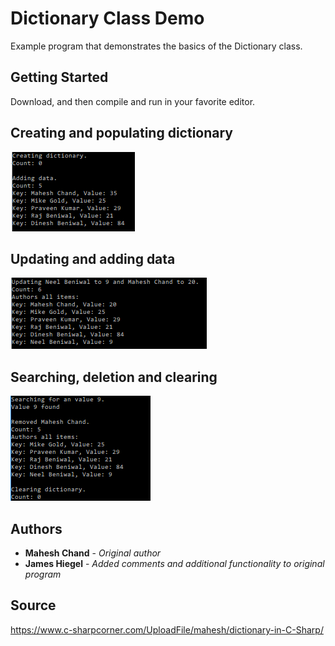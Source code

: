 # Dictionary Class Demo

Example program that demonstrates the basics of the Dictionary class.

## Getting Started

Download, and then compile and run in your favorite editor.

## Creating and populating dictionary
![create dictionary](https://github.com/JamesHiegel/CSharp_Portfolio/blob/master/DictionaryDemo/img/start.PNG)

## Updating and adding data
![update and add](https://github.com/JamesHiegel/CSharp_Portfolio/blob/master/DictionaryDemo/img/update.PNG)

## Searching, deletion and clearing
![search, delete and clear](https://github.com/JamesHiegel/CSharp_Portfolio/blob/master/DictionaryDemo/img/end.PNG)

## Authors

* **Mahesh Chand** - *Original author*
* **James Hiegel** - *Added comments and additional functionality to original program*

## Source

https://www.c-sharpcorner.com/UploadFile/mahesh/dictionary-in-C-Sharp/